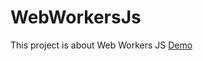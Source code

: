 # WebWorkersJs
This project is about Web Workers JS
<a href="https://sai-srinivasa-subramanyam.github.io/WebWorkersJs/" target="_blank">Demo</a>
